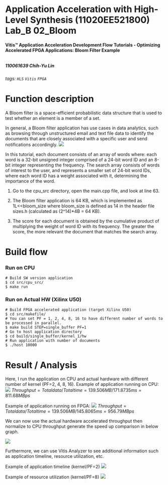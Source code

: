 # Application Acceleration with High-Level Synthesis (11020EE521800) Lab_B 02_Bloom
#### Vitis™ Application Acceleration Development Flow Tutorials - Optimizing Accelerated FPGA Applications: Bloom Filter Example
###### 
##### 110061639 Chih-Yu Lin
###### tags: `HLS` `Vitis` `FPGA`


# Function description
A Bloom filter is a space-efficient probabilistic data structure that is used to test whether an element is a member of a set.

In general, a Bloom filter application has use cases in data analytics, such as browsing through unstructured email and text file data to identify the documents that are closely associated with a specific user and send notifications accordingly.
![](https://i.imgur.com/Hluo1JB.png)

In this tutorial, each document consists of an array of words where: each word is a 32-bit unsigned integer comprised of a 24-bit word ID and an 8-bit integer representing the frequency. The search array consists of words of interest to the user, and represents a smaller set of 24-bit word IDs, where each word ID has a weight associated with it, determining the importance of the word.

1. Go to the cpu_src directory, open the main.cpp file, and look at line 63.

2. The Bloom filter application is 64 KB, which is implemented as 1L<<bloom_size where bloom_size is defined as 14 in the header file sizes.h (calculated as (2^14)*4B = 64 KB).

3. The score for each document is obtained by the cumulative product of multiplying the weight of word ID with its frequency. The greater the score, the more relevant the document that matches the search array.


# Build flow
### Run on CPU
```shell script
# Build SW version application
$ cd src/cpu_src/
$ make run
```
### Run on Actual HW (Xilinx U50)
```shell script
# Build FPGA accelerated application (target Xilinx U50)
$ cd src/makefile/
# You can set PF = 1, 2, 4, 8, 16 to have different number of words to be processed in parallel.
$ make build STEP=single_buffer PF=1
# Go to host application directory
$ cd build/single_buffer/kernel_1/hw
# Run application with number of documents
$ ./host 10000
```

# Result / Analysis
Here, I run the application on CPU and actual hardware with different number of kernel (PF=2, 4, 8, 16).
Example of application running on CPU:
![](https://i.imgur.com/r81qcS8.png)
$Throughput = Total data/Total time
= 139.506 MB / 171.8735ms = 811.68 MBps$

Example of application running on FPGA:
![](https://i.imgur.com/r3NIKak.png)
$Throughput = Total data/Total time
= 139.506 MB / 145.8065ms = 956.79 MBps$

We can now use the actual hardware accelerated throughput then normalize to CPU throughput generate the speed up comparison in below graph.

![](https://i.imgur.com/fqJ8jq2.png)

Furthermore, we can use Vitis Analyzer to see additional information such as application timeline, resource utilization, etc.

Example of application timeline (kernel/PF=2)
![](https://i.imgur.com/JKEO1b6.png)

Example of resource utilization (kernel/PF=8)
![](https://i.imgur.com/12Garx1.png)
